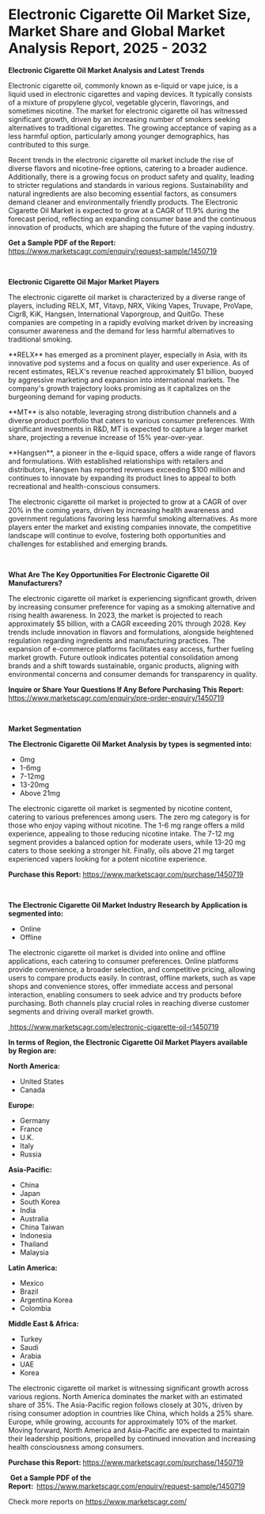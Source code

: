 <p><h1>Electronic Cigarette Oil Market Size, Market Share and Global Market Analysis Report, 2025 - 2032</h1></p><p><strong>Electronic Cigarette Oil Market Analysis and Latest Trends</strong></p>
<p><p>Electronic cigarette oil, commonly known as e-liquid or vape juice, is a liquid used in electronic cigarettes and vaping devices. It typically consists of a mixture of propylene glycol, vegetable glycerin, flavorings, and sometimes nicotine. The market for electronic cigarette oil has witnessed significant growth, driven by an increasing number of smokers seeking alternatives to traditional cigarettes. The growing acceptance of vaping as a less harmful option, particularly among younger demographics, has contributed to this surge.</p><p>Recent trends in the electronic cigarette oil market include the rise of diverse flavors and nicotine-free options, catering to a broader audience. Additionally, there is a growing focus on product safety and quality, leading to stricter regulations and standards in various regions. Sustainability and natural ingredients are also becoming essential factors, as consumers demand cleaner and environmentally friendly products. The Electronic Cigarette Oil Market is expected to grow at a CAGR of 11.9% during the forecast period, reflecting an expanding consumer base and the continuous innovation of products, which are shaping the future of the vaping industry.</p></p>
<p><strong>Get a Sample PDF of the Report:&nbsp;</strong> <a href="https://www.marketscagr.com/enquiry/request-sample/1450719?utm_campaign=1835&utm_medium=2&utm_source=Github&utm_content=ia&utm_term=09022025&utm_id=electronic-cigarette-oil">https://www.marketscagr.com/enquiry/request-sample/1450719</a></p>
<p>&nbsp;</p>
<p><strong>Electronic Cigarette Oil Major Market Players</strong></p>
<p><p>The electronic cigarette oil market is characterized by a diverse range of players, including RELX, MT, Vitavp, NRX, Viking Vapes, Truvape, ProVape, Cigr8, KiK, Hangsen, International Vaporgroup, and QuitGo. These companies are competing in a rapidly evolving market driven by increasing consumer awareness and the demand for less harmful alternatives to traditional smoking.</p><p>**RELX** has emerged as a prominent player, especially in Asia, with its innovative pod systems and a focus on quality and user experience. As of recent estimates, RELX's revenue reached approximately $1 billion, buoyed by aggressive marketing and expansion into international markets. The company's growth trajectory looks promising as it capitalizes on the burgeoning demand for vaping products.</p><p>**MT** is also notable, leveraging strong distribution channels and a diverse product portfolio that caters to various consumer preferences. With significant investments in R&D, MT is expected to capture a larger market share, projecting a revenue increase of 15% year-over-year.</p><p>**Hangsen**, a pioneer in the e-liquid space, offers a wide range of flavors and formulations. With established relationships with retailers and distributors, Hangsen has reported revenues exceeding $100 million and continues to innovate by expanding its product lines to appeal to both recreational and health-conscious consumers.</p><p>The electronic cigarette oil market is projected to grow at a CAGR of over 20% in the coming years, driven by increasing health awareness and government regulations favoring less harmful smoking alternatives. As more players enter the market and existing companies innovate, the competitive landscape will continue to evolve, fostering both opportunities and challenges for established and emerging brands.</p></p>
<p>&nbsp;</p>
<p><strong>What Are The Key Opportunities For Electronic Cigarette Oil Manufacturers?</strong></p>
<p><p>The electronic cigarette oil market is experiencing significant growth, driven by increasing consumer preference for vaping as a smoking alternative and rising health awareness. In 2023, the market is projected to reach approximately $5 billion, with a CAGR exceeding 20% through 2028. Key trends include innovation in flavors and formulations, alongside heightened regulation regarding ingredients and manufacturing practices. The expansion of e-commerce platforms facilitates easy access, further fueling market growth. Future outlook indicates potential consolidation among brands and a shift towards sustainable, organic products, aligning with environmental concerns and consumer demands for transparency in quality.</p></p>
<p><strong>Inquire or Share Your Questions If Any Before Purchasing This Report:</strong> <a href="https://www.marketscagr.com/enquiry/pre-order-enquiry/1450719?utm_campaign=1835&utm_medium=2&utm_source=Github&utm_content=ia&utm_term=09022025&utm_id=electronic-cigarette-oil">https://www.marketscagr.com/enquiry/pre-order-enquiry/1450719</a></p>
<p>&nbsp;</p>
<p><strong>Market Segmentation</strong></p>
<p><strong>The Electronic Cigarette Oil Market Analysis by types is segmented into:</strong></p>
<p><ul><li>0mg</li><li>1-6mg</li><li>7-12mg</li><li>13-20mg</li><li>Above 21mg</li></ul></p>
<p><p>The electronic cigarette oil market is segmented by nicotine content, catering to various preferences among users. The zero mg category is for those who enjoy vaping without nicotine. The 1-6 mg range offers a mild experience, appealing to those reducing nicotine intake. The 7-12 mg segment provides a balanced option for moderate users, while 13-20 mg caters to those seeking a stronger hit. Finally, oils above 21 mg target experienced vapers looking for a potent nicotine experience.</p></p>
<p><strong>Purchase this Report:&nbsp;</strong><a href="https://www.marketscagr.com/purchase/1450719?utm_campaign=1835&utm_medium=2&utm_source=Github&utm_content=ia&utm_term=09022025&utm_id=electronic-cigarette-oil">https://www.marketscagr.com/purchase/1450719</a></p>
<p>&nbsp;</p>
<p><strong>The Electronic Cigarette Oil Market Industry Research by Application is segmented into:</strong></p>
<p><ul><li>Online</li><li>Offline</li></ul></p>
<p><p>The electronic cigarette oil market is divided into online and offline applications, each catering to consumer preferences. Online platforms provide convenience, a broader selection, and competitive pricing, allowing users to compare products easily. In contrast, offline markets, such as vape shops and convenience stores, offer immediate access and personal interaction, enabling consumers to seek advice and try products before purchasing. Both channels play crucial roles in reaching diverse customer segments and driving overall market growth.</p></p>
<p><a href="https://www.marketscagr.com/electronic-cigarette-oil-r1450719?utm_campaign=1835&utm_medium=2&utm_source=Github&utm_content=ia&utm_term=09022025&utm_id=electronic-cigarette-oil">&nbsp;https://www.marketscagr.com/electronic-cigarette-oil-r1450719</a></p>
<p><strong>In terms of Region, the Electronic Cigarette Oil Market Players available by Region are:</strong></p>
<p>
    <p> <strong> North America: </strong>
        <ul>
            <li>United States</li>
            <li>Canada</li>
        </ul>
        </p> 
    <p> <strong> Europe: </strong>
        <ul>
            <li>Germany</li>
            <li>France</li>
            <li>U.K.</li>
            <li>Italy</li>
            <li>Russia</li>
        </ul>
        </p> 
    <p> <strong> Asia-Pacific: </strong>
        <ul>
            <li>China</li>
            <li>Japan</li>
            <li>South Korea</li>
            <li>India</li>
            <li>Australia</li>
            <li>China Taiwan</li>
            <li>Indonesia</li>
            <li>Thailand</li>
            <li>Malaysia</li>
        </ul>
        </p> 
    <p> <strong> Latin America: </strong>
        <ul>
            <li>Mexico</li>
            <li>Brazil</li>
            <li>Argentina Korea</li>
            <li>Colombia</li>
        </ul>
        </p> 
    <p> <strong> Middle East & Africa: </strong>
        <ul>
            <li>Turkey</li>
            <li>Saudi</li>
            <li>Arabia</li>
            <li>UAE</li>
            <li>Korea</li>
        </ul>
    </p>
    </p>
<p><p>The electronic cigarette oil market is witnessing significant growth across various regions. North America dominates the market with an estimated share of 35%. The Asia-Pacific region follows closely at 30%, driven by rising consumer adoption in countries like China, which holds a 25% share. Europe, while growing, accounts for approximately 10% of the market. Moving forward, North America and Asia-Pacific are expected to maintain their leadership positions, propelled by continued innovation and increasing health consciousness among consumers.</p></p>
<p><strong>Purchase this Report: </strong><a href="https://www.marketscagr.com/purchase/1450719?utm_campaign=1835&utm_medium=2&utm_source=Github&utm_content=ia&utm_term=09022025&utm_id=electronic-cigarette-oil">https://www.marketscagr.com/purchase/1450719</a></p>
<p>&nbsp;<strong>Get a Sample PDF of the Report:&nbsp;&nbsp;</strong><a href="https://www.marketscagr.com/enquiry/request-sample/1450719?utm_campaign=1835&utm_medium=2&utm_source=Github&utm_content=ia&utm_term=09022025&utm_id=electronic-cigarette-oil">https://www.marketscagr.com/enquiry/request-sample/1450719</a></p>
<p><strong></strong></p>
<p>Check more reports on <a href="https://www.marketscagr.com/?utm_campaign=1835&utm_medium=2&utm_source=Github&utm_content=ia&utm_term=09022025&utm_id=electronic-cigarette-oil">https://www.marketscagr.com/</a></p>
